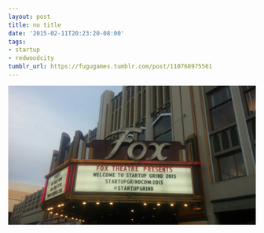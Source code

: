 ```yaml
---
layout: post
title: no title
date: '2015-02-11T20:23:20-08:00'
tags:
- startup
- redwoodcity
tumblr_url: https://fugugames.tumblr.com/post/110768975561
---
```

 ![](/tumblr_files/tumblr_njmx6wqDHK1tgne1po1_1280.jpg)  
